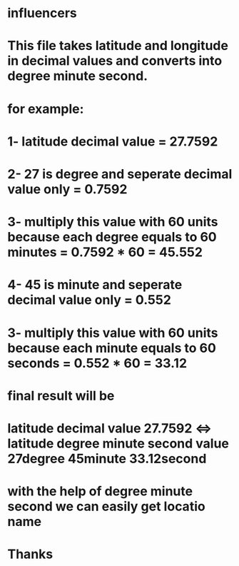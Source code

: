 # influencers


# This file takes latitude and longitude in decimal values and converts into degree minute second.

# for example:

# 1- latitude decimal value = 27.7592

# 2- 27 is degree and seperate decimal value only = 0.7592

# 3- multiply this value with 60 units because each degree equals to 60 minutes = 0.7592 * 60 = 45.552

# 4- 45 is minute and seperate decimal value only = 0.552

# 3- multiply this value with 60 units because each minute equals to 60 seconds = 0.552 * 60 = 33.12

# final result will be 

# latitude decimal value 27.7592 <=> latitude degree minute second value 27degree 45minute 33.12second

# with the help of degree minute second we can easily get locatio name

# Thanks
